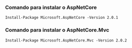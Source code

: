 ### Comando para instalar o AspNetCore

```
Install-Package Microsoft.AspNetCore -Version 2.0.1
```

### Comando para instalar o AspNetCore.Mvc

```
Install-Package Microsoft.AspNetCore.Mvc -Version 2.0.2
```